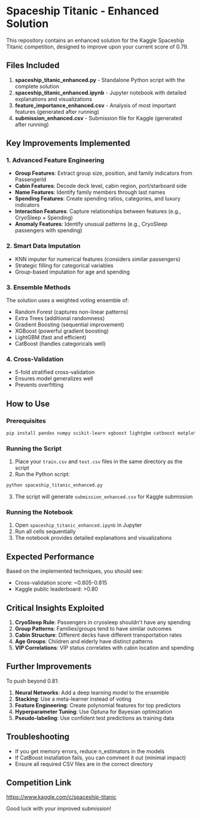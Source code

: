 # Spaceship Titanic - Enhanced Solution

This repository contains an enhanced solution for the Kaggle Spaceship Titanic competition, designed to improve upon your current score of 0.79.

## Files Included

1. **spaceship_titanic_enhanced.py** - Standalone Python script with the complete solution
2. **spaceship_titanic_enhanced.ipynb** - Jupyter notebook with detailed explanations and visualizations
3. **feature_importance_enhanced.csv** - Analysis of most important features (generated after running)
4. **submission_enhanced.csv** - Submission file for Kaggle (generated after running)

## Key Improvements Implemented

### 1. Advanced Feature Engineering
- **Group Features**: Extract group size, position, and family indicators from PassengerId
- **Cabin Features**: Decode deck level, cabin region, port/starboard side
- **Name Features**: Identify family members through last names
- **Spending Features**: Create spending ratios, categories, and luxury indicators
- **Interaction Features**: Capture relationships between features (e.g., CryoSleep × Spending)
- **Anomaly Features**: Identify unusual patterns (e.g., CryoSleep passengers with spending)

### 2. Smart Data Imputation
- KNN imputer for numerical features (considers similar passengers)
- Strategic filling for categorical variables
- Group-based imputation for age and spending

### 3. Ensemble Methods
The solution uses a weighted voting ensemble of:
- Random Forest (captures non-linear patterns)
- Extra Trees (additional randomness)
- Gradient Boosting (sequential improvement)
- XGBoost (powerful gradient boosting)
- LightGBM (fast and efficient)
- CatBoost (handles categoricals well)

### 4. Cross-Validation
- 5-fold stratified cross-validation
- Ensures model generalizes well
- Prevents overfitting

## How to Use

### Prerequisites
```bash
pip install pandas numpy scikit-learn xgboost lightgbm catboost matplotlib seaborn
```

### Running the Script
1. Place your `train.csv` and `test.csv` files in the same directory as the script
2. Run the Python script:
```bash
python spaceship_titanic_enhanced.py
```
3. The script will generate `submission_enhanced.csv` for Kaggle submission

### Running the Notebook
1. Open `spaceship_titanic_enhanced.ipynb` in Jupyter
2. Run all cells sequentially
3. The notebook provides detailed explanations and visualizations

## Expected Performance

Based on the implemented techniques, you should see:
- Cross-validation score: ~0.805-0.815
- Kaggle public leaderboard: >0.80

## Critical Insights Exploited

1. **CryoSleep Rule**: Passengers in cryosleep shouldn't have any spending
2. **Group Patterns**: Families/groups tend to have similar outcomes
3. **Cabin Structure**: Different decks have different transportation rates
4. **Age Groups**: Children and elderly have distinct patterns
5. **VIP Correlations**: VIP status correlates with cabin location and spending

## Further Improvements

To push beyond 0.81:

1. **Neural Networks**: Add a deep learning model to the ensemble
2. **Stacking**: Use a meta-learner instead of voting
3. **Feature Engineering**: Create polynomial features for top predictors
4. **Hyperparameter Tuning**: Use Optuna for Bayesian optimization
5. **Pseudo-labeling**: Use confident test predictions as training data

## Troubleshooting

- If you get memory errors, reduce n_estimators in the models
- If CatBoost installation fails, you can comment it out (minimal impact)
- Ensure all required CSV files are in the correct directory

## Competition Link
https://www.kaggle.com/c/spaceship-titanic

Good luck with your improved submission! 
